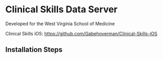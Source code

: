# Clinical Skills Data Server

Developed for the West Virginia School of Medicine

Clinical Skills iOS: https://github.com/Gabehoverman/Clinical-Skills-iOS

## Installation Steps